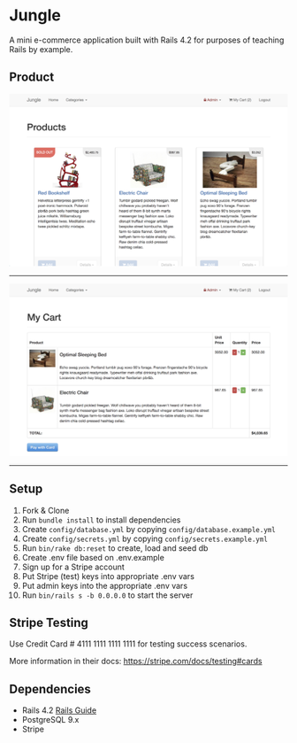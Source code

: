 # Jungle

A mini e-commerce application built with Rails 4.2 for purposes of teaching Rails by example.

## Product

![HomePage](https://github.com/andreamayhirji/jungle-rails/blob/master/app/assets/images/HomePage.png)

------------

![Cart](https://github.com/andreamayhirji/jungle-rails/blob/master/app/assets/images/Cart.png)

------------

## Setup

1. Fork & Clone
2. Run `bundle install` to install dependencies
3. Create `config/database.yml` by copying `config/database.example.yml`
4. Create `config/secrets.yml` by copying `config/secrets.example.yml`
5. Run `bin/rake db:reset` to create, load and seed db
6. Create .env file based on .env.example
7. Sign up for a Stripe account
8. Put Stripe (test) keys into appropriate .env vars
9. Put admin keys into the appropriate .env vars
10. Run `bin/rails s -b 0.0.0.0` to start the server

## Stripe Testing

Use Credit Card # 4111 1111 1111 1111 for testing success scenarios.

More information in their docs: <https://stripe.com/docs/testing#cards>

## Dependencies

* Rails 4.2 [Rails Guide](http://guides.rubyonrails.org/v4.2/)
* PostgreSQL 9.x
* Stripe
